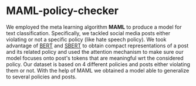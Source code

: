 # MAML-policy-checker

We employed the meta learning algorithm **MAML** to produce a model for text classification. 
Specifically, we tackled social media posts either violating or not a specific policy (like hate speech policy). 
We took advantage of [BERT](https://huggingface.co/docs/transformers/model_doc/bert) and [SBERT](https://www.sbert.net/) to obtain compact representations of a post and its related policy and used the attention mechanism to make sure our model focuses onto post's tokens that are meaningful wrt the considered policy. Our dataset is based on 4 different policies and posts either violating them or not. 
With the help of MAML we obtained a model able to generalize to several policies and posts.


